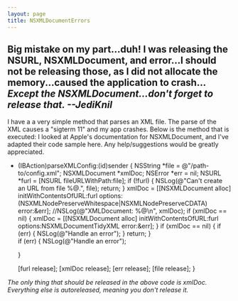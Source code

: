 ```yaml
---
layout: page
title: NSXMLDocumentErrors
---
```


Big mistake on my part...duh!  I was releasing the NSURL, NSXMLDocument, and error...I should not be releasing those, as I did not allocate the memory...caused the application to crash... *Except the NSXMLDocument...don't forget to release that. --JediKnil*
----
I have a a very simple method that parses an XML file.  The parse of the XML causes a "sigterm 11" and my app crashes.  Below is the method that is executed:  I looked at Apple's documentation for NSXMLDocument, and I've
adapted their code sample here.  Any help/suggestions would be greatly appreciated. 

     
- (IBAction)parseXMLConfig:(id)sender
{
    NSString *file = @"/path-to/config.xml";
    NSXMLDocument *xmlDoc;
    NSError *err = nil;
    NSURL *furl = [NSURL fileURLWithPath:file];
    if (!furl) {
        NSLog(@"Can't create an URL from file %@.", file);
        return;
    }
    xmlDoc = [[NSXMLDocument alloc] initWithContentsOfURL:furl
												  options:(NSXMLNodePreserveWhitespace|NSXMLNodePreserveCDATA)
												  error:&err];
    //NSLog(@"XMLDocument: %@\n", xmlDoc);
    if (xmlDoc == nil) {
        xmlDoc = [[NSXMLDocument alloc] initWithContentsOfURL:furl
												  options:NSXMLDocumentTidyXML
	                  									  error:&err];
    }
    if (xmlDoc == nil)  {
        if (err) {
            NSLog(@"Handle an error");
        }
        return;
    }        
    if (err) {
		NSLog(@"Handle an error");
        
    }

	[furl release];
	[xmlDoc release];
	[err release];
	[file release];
}
 

*The only thing that should be released in the above code is xmlDoc. Everything else is autoreleased, meaning you don't release it.*

